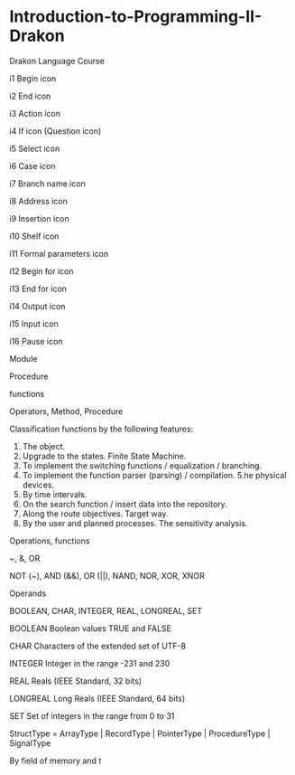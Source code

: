 # Introduction-to-Programming-II-Drakon
Drakon Language Course

i1	Begin icon

i2	End icon

i3	Action icon

i4	If icon (Question icon)

i5	Select icon

i6	Case icon

i7	Branch name icon

i8	Address icon

i9	Insertion icon

i10	Shelf icon

i11	Formal parameters icon

i12	Begin for icon

i13	End for icon

i14	Output icon

i15	Input icon

i16	Pause icon



Module

Procedure

functions



Operators, Method, Procedure 


Classification functions by the following features:

1. The object.
2. Upgrade to the states. Finite State Machine.
3. To implement the switching functions / equalization / branching.
4. To implement the function parser (parsing) / compilation.
5.he physical devices.
6. By time intervals.
7. On the search function / insert data into the repository.
8. Along the route objectives. Target way.
9. By the user and planned processes. The sensitivity analysis.





Operations, functions

~, &, OR

NOT (~), AND (&&), OR (||), NAND, NOR, XOR, XNOR







Operands

BOOLEAN, CHAR, INTEGER, REAL, LONGREAL, SET

BOOLEAN 	Boolean values ​​TRUE and FALSE

CHAR 		Characters of the extended set of UTF-8

INTEGER 	Integer in the range -231 and 230

REAL 		Reals (IEEE Standard, 32 bits)

LONGREAL 	Long Reals (IEEE Standard, 64 bits)

SET 		Set of integers in the range from 0 to 31


StructType = ArrayType | RecordType | PointerType | ProcedureType | SignalType



















 By field of memory and t
